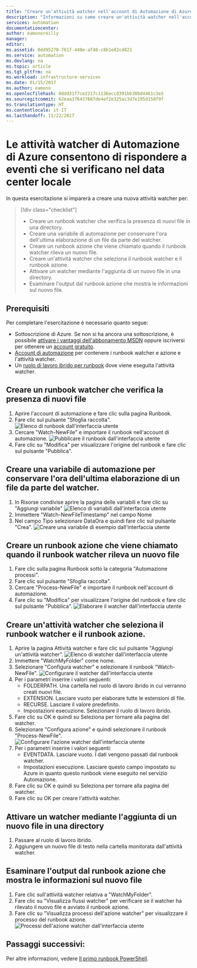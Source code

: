 ```yaml
---
title: "Creare un'attività watcher nell'account di Automazione di Azure | Microsoft Docs"
description: "Informazioni su come creare un'attività watcher nell'account di Automazione di Azure per controllare i nuovi file creati in una cartella."
services: automation
documentationcenter: 
author: eamonoreilly
manager: 
editor: 
ms.assetid: 0dd95270-761f-448e-af48-c8b1e82cd821
ms.service: automation
ms.devlang: na
ms.topic: article
ms.tgt_pltfrm: na
ms.workload: infrastructure-services
ms.date: 01/15/2017
ms.author: eamono
ms.openlocfilehash: 0ddd31f7ce2217c1136eccd391bb30bd4461c3e5
ms.sourcegitcommit: 62eaa376437687de4ef2e325ac3d7e195d158f9f
ms.translationtype: HT
ms.contentlocale: it-IT
ms.lasthandoff: 11/22/2017
---
```

# <a name="azure-automation-watcher-tasks-enable-you-to-respond-to-events-happening-in-your-local-datacenter"></a>Le attività watcher di Automazione di Azure consentono di rispondere a eventi che si verificano nel data center locale

In questa esercitazione si imparerà a creare una nuova attività watcher per:

> [!div class="checklist"]
> * Creare un runbook watcher che verifica la presenza di nuovi file in una directory.
> * Creare una variabile di automazione per conservare l'ora dell'ultima elaborazione di un file da parte del watcher.
> * Creare un runbook azione che viene chiamato quando il runbook watcher rileva un nuovo file.
> * Creare un'attività watcher che seleziona il runbook watcher e il runbook azione.
> * Attivare un watcher mediante l'aggiunta di un nuovo file in una directory.
> * Esaminare l'output dal runbook azione che mostra le informazioni sul nuovo file.  

## <a name="prerequisites"></a>Prerequisiti

Per completare l'esercitazione è necessario quanto segue:
+ Sottoscrizione di Azure. Se non si ha ancora una sottoscrizione, è possibile [attivare i vantaggi dell'abbonamento MSDN](https://azure.microsoft.com/pricing/member-offers/msdn-benefits-details/) oppure iscriversi per ottenere un [account gratuito](https://azure.microsoft.com/free/?WT.mc_id=A261C142F).
+ [Account di automazione](automation-offering-get-started.md) per contenere i runbook watcher e azione e l'attività watcher.
+ Un [ruolo di lavoro ibrido per runbook](automation-hybrid-runbook-worker.md) dove viene eseguita l'attività watcher.

## <a name="create-a-watcher-runbook-that-looks-for-new-files"></a>Creare un runbook watcher che verifica la presenza di nuovi file
1.  Aprire l'account di automazione e fare clic sulla pagina Runbook.
2.  Fare clic sul pulsante "Sfoglia raccolta".
![Elenco di runbook dall'interfaccia utente](media/automation-watchers-tutorial/WatcherTasksRunbookList.png)
3.  Cercare "Watch-NewFile" e importare il runbook nell'account di automazione.
![Pubblicare il runbook dall'interfaccia utente](media/automation-watchers-tutorial/Watch-NewFileRunbook.png)
4.  Fare clic su "Modifica" per visualizzare l'origine del runbook e fare clic sul pulsante "Pubblica".

## <a name="create-an-automation-variable-to-keep-the-last-time-a-file-was-processed-by-the-watcher"></a>Creare una variabile di automazione per conservare l'ora dell'ultima elaborazione di un file da parte del watcher.
1.  In Risorse condivise aprire la pagina delle variabili e fare clic su "Aggiungi variabile" ![Elenco di variabili dall'interfaccia utente](media/automation-watchers-tutorial/WatcherVariableList.png)
2.  Immettere "Watch-NewFileTimestamp" nel campo Nome
3.  Nel campo Tipo selezionare DataOra e quindi fare clic sul pulsante "Crea".
![Creare una variabile di esempio dall'interfaccia utente](media/automation-watchers-tutorial/WatcherWatermarkVariable.png)

## <a name="create-an-action-runbook-that-is-called-when-the-watcher-runbook-finds-a-new-file"></a>Creare un runbook azione che viene chiamato quando il runbook watcher rileva un nuovo file
1.  Fare clic sulla pagina Runbook sotto la categoria "Automazione processi".
2.  Fare clic sul pulsante "Sfoglia raccolta".
3.  Cercare "Process-NewFile" e importare il runbook nell'account di automazione.
4.  Fare clic su "Modifica" per visualizzare l'origine del runbook e fare clic sul pulsante "Pubblica".
![Elaborare il watcher dall'interfaccia utente](media/automation-watchers-tutorial/Watch-ProcessNewFile.png)


## <a name="create-a-watcher-task-that-selects-the-watcher-runbook-and-action-runbook"></a>Creare un'attività watcher che seleziona il runbook watcher e il runbook azione.
1.  Aprire la pagina Attività watcher e fare clic sul pulsante "Aggiungi un'attività watcher".
![Elenco di watcher dall'interfaccia utente](media/automation-watchers-tutorial/WatchersList.png)
2.  Immettere "WatchMyFolder" come nome.
3.  Selezionare "Configura watcher" e selezionare il runbook "Watch-NewFile".
![Configurare il watcher dall'interfaccia utente](media/automation-watchers-tutorial/ConfigureWatcher.png)
4.  Per i parametri inserire i valori seguenti:
    *   FOLDERPATH. Una cartella nel ruolo di lavoro ibrido in cui verranno creati nuovi file.
    *   EXTENSION. Lasciare vuoto per elaborare tutte le estensioni di file.
    *   RECURSE. Lasciare il valore predefinito.
    *   Impostazioni esecuzione. Selezionare il ruolo di lavoro ibrido.
5.  Fare clic su OK e quindi su Seleziona per tornare alla pagina del watcher.
6.  Selezionare "Configura azione" e quindi selezionare il runbook "Process-NewFile".
![Configurare l'azione watcher dall'interfaccia utente](media/automation-watchers-tutorial/ConfigureAction.png)
7.  Per i parametri inserire i valori seguenti:
    *   EVENTDATA. Lasciare vuoto. I dati vengono passati dal runbook watcher.
    *   Impostazioni esecuzione. Lasciare questo campo impostato su Azure in quanto questo runbook viene eseguito nel servizio Automazione.
8.  Fare clic su OK e quindi su Seleziona per tornare alla pagina del watcher.
9.  Fare clic su OK per creare l'attività watcher.

## <a name="trigger-a-watcher-by-adding-a-new-file-to-a-directory"></a>Attivare un watcher mediante l'aggiunta di un nuovo file in una directory
1.  Passare al ruolo di lavoro ibrido.
2.  Aggiungere un nuovo file di testo nella cartella monitorata dall'attività watcher.

## <a name="inspect-the-output-from-the-action-runbook-that-shows-information-on-the-new-file"></a>Esaminare l'output dal runbook azione che mostra le informazioni sul nuovo file
1.  Fare clic sull'attività watcher relativa a "WatchMyFolder".
2.  Fare clic su "Visualizza flussi watcher" per verificare se il watcher ha rilevato il nuovo file e avviato il runbook azione.
3.  Fare clic su "Visualizza processi dell'azione watcher" per visualizzare il processo del runbook azione.
![Processi dell'azione watcher dall'interfaccia utente](media/automation-watchers-tutorial/WatcherActionJobs.png)


## <a name="next-steps"></a>Passaggi successivi:

Per altre informazioni, vedere [Il primo runbook PowerShell](automation-first-runbook-textual-powershell.md).









